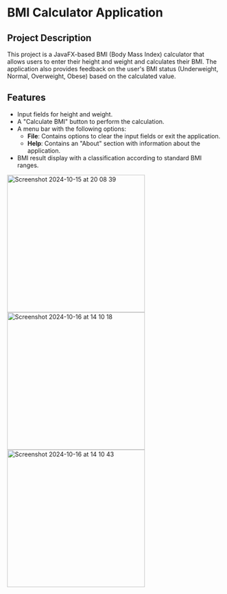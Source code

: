 # BMI Calculator Application

## Project Description
This project is a JavaFX-based BMI (Body Mass Index) calculator that allows users to enter their height and weight and calculates their BMI. The application also provides feedback on the user's BMI status (Underweight, Normal, Overweight, Obese) based on the calculated value.

## Features
- Input fields for height and weight.
- A "Calculate BMI" button to perform the calculation.
- A menu bar with the following options:
  - **File**: Contains options to clear the input fields or exit the application.
  - **Help**: Contains an "About" section with information about the application.
- BMI result display with a classification according to standard BMI ranges.


<img width="321" alt="Screenshot 2024-10-15 at 20 08 39" src="https://github.com/user-attachments/assets/aa40d466-26f7-49b3-ad41-734e3ad8636b">


<img width="321" alt="Screenshot 2024-10-16 at 14 10 18" src="https://github.com/user-attachments/assets/f04065c8-6048-4c25-a195-3218c5c2bae1">


<img width="321" alt="Screenshot 2024-10-16 at 14 10 43" src="https://github.com/user-attachments/assets/4e95735c-9de7-4e63-a10d-f3cd9c551db6">
